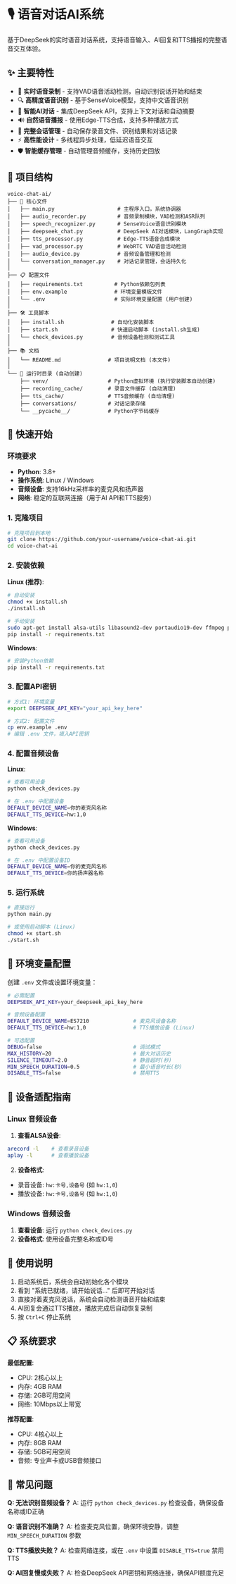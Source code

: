 # 🎙️ 语音对话AI系统

基于DeepSeek的实时语音对话系统，支持语音输入、AI回复和TTS播报的完整语音交互体验。

## ✨ 主要特性

- 🎤 **实时语音录制** - 支持VAD语音活动检测，自动识别说话开始和结束
- 🔍 **高精度语音识别** - 基于SenseVoice模型，支持中文语音识别
- 🤖 **智能AI对话** - 集成DeepSeek API，支持上下文对话和自动摘要
- 🔊 **自然语音播报** - 使用Edge-TTS合成，支持多种播放方式
- 💾 **完整会话管理** - 自动保存录音文件、识别结果和对话记录
- ⚡ **高性能设计** - 多线程异步处理，低延迟语音交互
- 🛡️ **智能缓存管理** - 自动管理音频缓存，支持历史回放

## 📁 项目结构

```
voice-chat-ai/
├── 📄 核心文件
│   ├── main.py                    # 主程序入口，系统协调器
│   ├── audio_recorder.py          # 音频录制模块，VAD检测和ASR队列
│   ├── speech_recognizer.py       # SenseVoice语音识别模块
│   ├── deepseek_chat.py           # DeepSeek AI对话模块，LangGraph实现
│   ├── tts_processor.py           # Edge-TTS语音合成模块
│   ├── vad_processor.py           # WebRTC VAD语音活动检测
│   ├── audio_device.py            # 音频设备管理和检测
│   └── conversation_manager.py    # 对话记录管理，会话持久化
│
├── 📋 配置文件
│   ├── requirements.txt          # Python依赖包列表
│   ├── env.example               # 环境变量模板文件
│   └── .env                      # 实际环境变量配置 (用户创建)
│
├── 🛠️ 工具脚本
│   ├── install.sh               # 自动化安装脚本
│   ├── start.sh                 # 快速启动脚本 (install.sh生成)
│   └── check_devices.py         # 音频设备检测和测试工具
│
├── 📚 文档
│   └── README.md               # 项目说明文档 (本文件)
│
└── 📂 运行时目录 (自动创建)
    ├── venv/                   # Python虚拟环境 (执行安装脚本自动创建)
    ├── recording_cache/        # 录音文件缓存 (自动清理)
    ├── tts_cache/              # TTS音频缓存 (自动清理)
    ├── conversations/          # 对话记录存储
    └── __pycache__/            # Python字节码缓存
```

## 🚀 快速开始

### 环境要求

- **Python**: 3.8+
- **操作系统**: Linux / Windows
- **音频设备**: 支持16kHz采样率的麦克风和扬声器
- **网络**: 稳定的互联网连接（用于AI API和TTS服务）

### 1. 克隆项目

```bash
# 克隆项目到本地
git clone https://github.com/your-username/voice-chat-ai.git
cd voice-chat-ai
```

### 2. 安装依赖

**Linux (推荐)**:
```bash
# 自动安装
chmod +x install.sh
./install.sh

# 手动安装
sudo apt-get install alsa-utils libasound2-dev portaudio19-dev ffmpeg python3-dev python3-pip
pip install -r requirements.txt
```

**Windows**:
```bash
# 安装Python依赖
pip install -r requirements.txt
```

### 3. 配置API密钥

```bash
# 方式1: 环境变量
export DEEPSEEK_API_KEY="your_api_key_here"

# 方式2: 配置文件 
cp env.example .env
# 编辑 .env 文件，填入API密钥
```

### 4. 配置音频设备

**Linux**:
```bash
# 查看可用设备
python check_devices.py

# 在 .env 中配置设备
DEFAULT_DEVICE_NAME=你的麦克风名称
DEFAULT_TTS_DEVICE=hw:1,0
```

**Windows**:
```bash
# 查看可用设备
python check_devices.py

# 在 .env 中配置设备ID
DEFAULT_DEVICE_NAME=你的麦克风名称
DEFAULT_TTS_DEVICE=你的扬声器名称
```

### 5. 运行系统

```bash
# 直接运行
python main.py

# 或使用启动脚本 (Linux)
chmod +x start.sh
./start.sh
```

## 📝 环境变量配置

创建 `.env` 文件或设置环境变量：

```bash
# 必需配置
DEEPSEEK_API_KEY=your_deepseek_api_key_here

# 音频设备配置
DEFAULT_DEVICE_NAME=ES7210              # 麦克风设备名称
DEFAULT_TTS_DEVICE=hw:1,0               # TTS播放设备 (Linux)

# 可选配置
DEBUG=false                             # 调试模式
MAX_HISTORY=20                          # 最大对话历史
SILENCE_TIMEOUT=2.0                     # 静音超时(秒)
MIN_SPEECH_DURATION=0.5                 # 最小语音时长(秒)
DISABLE_TTS=false                       # 禁用TTS
```

## 🔧 设备适配指南

### Linux 音频设备

1. **查看ALSA设备**:
```bash
arecord -l    # 查看录音设备
aplay -l      # 查看播放设备
```

2. **设备格式**:
- 录音设备: `hw:卡号,设备号` (如 `hw:1,0`)
- 播放设备: `hw:卡号,设备号` (如 `hw:1,0`)

### Windows 音频设备

1. **查看设备**: 运行 `python check_devices.py`
2. **设备格式**: 使用设备完整名称或ID号

## 🚀 使用说明

1. 启动系统后，系统会自动初始化各个模块
2. 看到 "系统已就绪，请开始说话..." 后即可开始对话
3. 直接对着麦克风说话，系统会自动检测语音开始和结束
4. AI回复会通过TTS播放，播放完成后自动恢复录制
5. 按 `Ctrl+C` 停止系统

## 📋 系统要求

**最低配置**:
- CPU: 2核心以上
- 内存: 4GB RAM
- 存储: 2GB可用空间
- 网络: 10Mbps以上带宽

**推荐配置**:
- CPU: 4核心以上
- 内存: 8GB RAM
- 存储: 5GB可用空间
- 音频: 专业声卡或USB音频接口

## 🐛 常见问题

**Q: 无法识别音频设备？**
A: 运行 `python check_devices.py` 检查设备，确保设备名称或ID正确

**Q: 语音识别不准确？**
A: 检查麦克风位置，确保环境安静，调整 `MIN_SPEECH_DURATION` 参数

**Q: TTS播放失败？**
A: 检查网络连接，或在 `.env` 中设置 `DISABLE_TTS=true` 禁用TTS

**Q: AI回复慢或失败？**
A: 检查DeepSeek API密钥和网络连接，确保API额度充足
